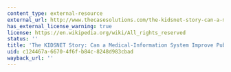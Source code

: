 ```yaml
---
content_type: external-resource
external_url: http://www.thecasesolutions.com/the-kidsnet-story-can-a-medical-information-system-improve-public-health-9330
has_external_license_warning: true
license: https://en.wikipedia.org/wiki/All_rights_reserved
status: ''
title: 'The KIDSNET Story: Can a Medical-Information System Improve Public Health?'
uid: c124467a-6670-4f6f-b84c-8248d983cbad
wayback_url: ''
---
```

